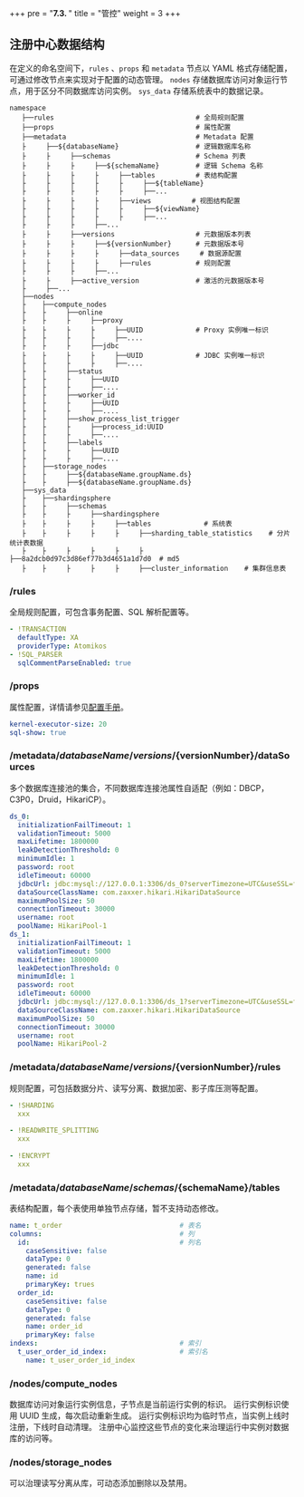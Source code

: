 +++
pre = "<b>7.3. </b>"
title = "管控"
weight = 3
+++

## 注册中心数据结构

在定义的命名空间下，`rules` 、`props` 和 `metadata` 节点以 YAML 格式存储配置，可通过修改节点来实现对于配置的动态管理。
`nodes` 存储数据库访问对象运行节点，用于区分不同数据库访问实例。
`sys_data` 存储系统表中的数据记录。

```
namespace
   ├──rules                                   # 全局规则配置
   ├──props                                   # 属性配置
   ├──metadata                                # Metadata 配置
   ├     ├──${databaseName}                   # 逻辑数据库名称
   ├     ├     ├──schemas                     # Schema 列表   
   ├     ├     ├     ├──${schemaName}         # 逻辑 Schema 名称
   ├     ├     ├     ├     ├──tables          # 表结构配置
   ├     ├     ├     ├     ├     ├──${tableName} 
   ├     ├     ├     ├     ├     ├──...  
   ├     ├     ├     ├     ├──views          # 视图结构配置
   ├     ├     ├     ├     ├     ├──${viewName} 
   ├     ├     ├     ├     ├     ├──...  
   ├     ├     ├     ├──...    
   ├     ├     ├──versions                    # 元数据版本列表      
   ├     ├     ├     ├──${versionNumber}      # 元数据版本号
   ├     ├     ├     ├     ├──data_sources     # 数据源配置
   ├     ├     ├     ├     ├──rules           # 规则配置   
   ├     ├     ├     ├──...
   ├     ├     ├──active_version              # 激活的元数据版本号
   ├     ├──...      
   ├──nodes
   ├    ├──compute_nodes
   ├    ├     ├──online
   ├    ├     ├     ├──proxy
   ├    ├     ├     ├     ├──UUID             # Proxy 实例唯一标识
   ├    ├     ├     ├     ├──....
   ├    ├     ├     ├──jdbc
   ├    ├     ├     ├     ├──UUID             # JDBC 实例唯一标识
   ├    ├     ├     ├     ├──....   
   ├    ├     ├──status
   ├    ├     ├     ├──UUID                   
   ├    ├     ├     ├──....
   ├    ├     ├──worker_id
   ├    ├     ├     ├──UUID
   ├    ├     ├     ├──....
   ├    ├     ├──show_process_list_trigger
   ├    ├     ├     ├──process_id:UUID
   ├    ├     ├     ├──....
   ├    ├     ├──labels                      
   ├    ├     ├     ├──UUID
   ├    ├     ├     ├──....               
   ├    ├──storage_nodes                       
   ├    ├     ├──${databaseName.groupName.ds} 
   ├    ├     ├──${databaseName.groupName.ds}
   ├──sys_data
   ├    ├──shardingsphere
   ├    ├     ├──schemas
   ├    ├     ├     ├──shardingsphere
   ├    ├     ├     ├     ├──tables             # 系统表
   ├    ├     ├     ├     ├     ├──sharding_table_statistics    # 分片统计表数据
   ├    ├     ├     ├     ├     ├     ├──8a2dcb0d97c3d86ef77b3d4651a1d7d0  # md5
   ├    ├     ├     ├     ├     ├──cluster_information    # 集群信息表
```

### /rules

全局规则配置，可包含事务配置、SQL 解析配置等。

```yaml
- !TRANSACTION
  defaultType: XA
  providerType: Atomikos
- !SQL_PARSER
  sqlCommentParseEnabled: true
```

### /props

属性配置，详情请参见[配置手册](/cn/user-manual/shardingsphere-jdbc/props/)。

```yaml
kernel-executor-size: 20
sql-show: true
```

### /metadata/${databaseName}/versions/${versionNumber}/dataSources

多个数据库连接池的集合，不同数据库连接池属性自适配（例如：DBCP，C3P0，Druid，HikariCP）。

```yaml
ds_0:
  initializationFailTimeout: 1
  validationTimeout: 5000
  maxLifetime: 1800000
  leakDetectionThreshold: 0
  minimumIdle: 1
  password: root
  idleTimeout: 60000
  jdbcUrl: jdbc:mysql://127.0.0.1:3306/ds_0?serverTimezone=UTC&useSSL=false
  dataSourceClassName: com.zaxxer.hikari.HikariDataSource
  maximumPoolSize: 50
  connectionTimeout: 30000
  username: root
  poolName: HikariPool-1
ds_1:
  initializationFailTimeout: 1
  validationTimeout: 5000
  maxLifetime: 1800000
  leakDetectionThreshold: 0
  minimumIdle: 1
  password: root
  idleTimeout: 60000
  jdbcUrl: jdbc:mysql://127.0.0.1:3306/ds_1?serverTimezone=UTC&useSSL=false
  dataSourceClassName: com.zaxxer.hikari.HikariDataSource
  maximumPoolSize: 50
  connectionTimeout: 30000
  username: root
  poolName: HikariPool-2
```

### /metadata/${databaseName}/versions/${versionNumber}/rules

规则配置，可包括数据分片、读写分离、数据加密、影子库压测等配置。

```yaml
- !SHARDING
  xxx
  
- !READWRITE_SPLITTING
  xxx
  
- !ENCRYPT
  xxx
```

### /metadata/${databaseName}/schemas/${schemaName}/tables

表结构配置，每个表使用单独节点存储，暂不支持动态修改。

```yaml
name: t_order                             # 表名
columns:                                  # 列
  id:                                     # 列名
    caseSensitive: false
    dataType: 0
    generated: false
    name: id
    primaryKey: trues
  order_id:
    caseSensitive: false
    dataType: 0
    generated: false
    name: order_id
    primaryKey: false
indexs:                                   # 索引
  t_user_order_id_index:                  # 索引名
    name: t_user_order_id_index
```

### /nodes/compute_nodes

数据库访问对象运行实例信息，子节点是当前运行实例的标识。
运行实例标识使用 UUID 生成，每次启动重新生成。
运行实例标识均为临时节点，当实例上线时注册，下线时自动清理。
注册中心监控这些节点的变化来治理运行中实例对数据库的访问等。

### /nodes/storage_nodes

可以治理读写分离从库，可动态添加删除以及禁用。
